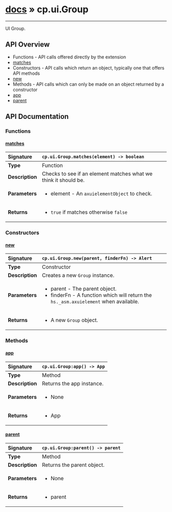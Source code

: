 # [docs](index.md) » cp.ui.Group
---

UI Group.

## API Overview
* Functions - API calls offered directly by the extension
 * [matches](#matches)
* Constructors - API calls which return an object, typically one that offers API methods
 * [new](#new)
* Methods - API calls which can only be made on an object returned by a constructor
 * [app](#app)
 * [parent](#parent)

## API Documentation

### Functions

#### [matches](#matches)
| <span style="float: left;">**Signature**</span> | <span style="float: left;">`cp.ui.Group.matches(element) -> boolean` </span>                                                          |
| -----------------------------------------------------|---------------------------------------------------------------------------------------------------------|
| **Type**                                             | Function                                                                                         |
| **Description**                                      | Checks to see if an element matches what we think it should be.                                                                                         |
| **Parameters**                                       | <ul markdown="1"><li markdown="1">element - An `axuielementObject` to check.</li></ul> |
| **Returns**                                          | <ul markdown="1"><li markdown="1">`true` if matches otherwise `false`</li></ul>          |

### Constructors

#### [new](#new)
| <span style="float: left;">**Signature**</span> | <span style="float: left;">`cp.ui.Group.new(parent, finderFn) -> Alert` </span>                                                          |
| -----------------------------------------------------|---------------------------------------------------------------------------------------------------------|
| **Type**                                             | Constructor                                                                                         |
| **Description**                                      | Creates a new `Group` instance.                                                                                         |
| **Parameters**                                       | <ul markdown="1"><li markdown="1">parent - The parent object.</li><li markdown="1">finderFn - A function which will return the `hs._asm.axuielement` when available.</li></ul> |
| **Returns**                                          | <ul markdown="1"><li markdown="1">A new `Group` object.</li></ul>          |

### Methods

#### [app](#app)
| <span style="float: left;">**Signature**</span> | <span style="float: left;">`cp.ui.Group:app() -> App` </span>                                                          |
| -----------------------------------------------------|---------------------------------------------------------------------------------------------------------|
| **Type**                                             | Method                                                                                         |
| **Description**                                      | Returns the app instance.                                                                                         |
| **Parameters**                                       | <ul markdown="1"><li markdown="1">None</li></ul> |
| **Returns**                                          | <ul markdown="1"><li markdown="1">App</li></ul>          |

#### [parent](#parent)
| <span style="float: left;">**Signature**</span> | <span style="float: left;">`cp.ui.Group:parent() -> parent` </span>                                                          |
| -----------------------------------------------------|---------------------------------------------------------------------------------------------------------|
| **Type**                                             | Method                                                                                         |
| **Description**                                      | Returns the parent object.                                                                                         |
| **Parameters**                                       | <ul markdown="1"><li markdown="1">None</li></ul> |
| **Returns**                                          | <ul markdown="1"><li markdown="1">parent</li></ul>          |

